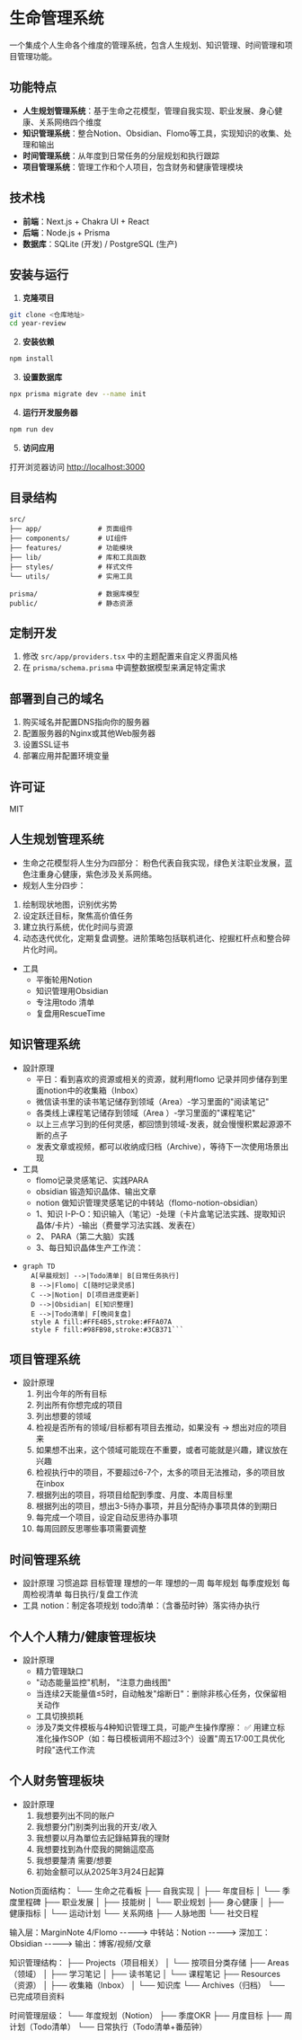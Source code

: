 # 生命管理系统

一个集成个人生命各个维度的管理系统，包含人生规划、知识管理、时间管理和项目管理功能。

## 功能特点

- **人生规划管理系统**：基于生命之花模型，管理自我实现、职业发展、身心健康、关系网络四个维度
- **知识管理系统**：整合Notion、Obsidian、Flomo等工具，实现知识的收集、处理和输出
- **时间管理系统**：从年度到日常任务的分层规划和执行跟踪
- **项目管理系统**：管理工作和个人项目，包含财务和健康管理模块

## 技术栈

- **前端**：Next.js + Chakra UI + React
- **后端**：Node.js + Prisma
- **数据库**：SQLite (开发) / PostgreSQL (生产)

## 安装与运行

1. **克隆项目**

```bash
git clone <仓库地址>
cd year-review
```

2. **安装依赖**

```bash
npm install
```

3. **设置数据库**

```bash
npx prisma migrate dev --name init
```

4. **运行开发服务器**

```bash
npm run dev
```

5. **访问应用**

打开浏览器访问 [http://localhost:3000](http://localhost:3000)

## 目录结构

```
src/
├── app/              # 页面组件
├── components/       # UI组件
├── features/         # 功能模块
├── lib/              # 库和工具函数
├── styles/           # 样式文件
└── utils/            # 实用工具

prisma/               # 数据库模型
public/               # 静态资源
```

## 定制开发

1. 修改 `src/app/providers.tsx` 中的主题配置来自定义界面风格
2. 在 `prisma/schema.prisma` 中调整数据模型来满足特定需求

## 部署到自己的域名

1. 购买域名并配置DNS指向你的服务器
2. 配置服务器的Nginx或其他Web服务器
3. 设置SSL证书
4. 部署应用并配置环境变量

## 许可证

MIT

## 人生规划管理系统
- 生命之花模型将人生分为四部分：
粉色代表自我实现，绿色关注职业发展，蓝色注重身心健康，紫色涉及关系网络。
- 规划人生分四步：
1. 绘制现状地图，识别优劣势
2. 设定跃迁目标，聚焦高价值任务
3. 建立执行系统，优化时间与资源
4. 动态迭代优化，定期复盘调整。进阶策略包括联机进化、挖掘杠杆点和整合碎片化时间。
- 工具
  - 平衡轮用Notion
  - 知识管理用Obsidian
  - 专注用todo 清单
  - 复盘用RescueTime


## 知识管理系统
- 設計原理
    - 平日：看到喜欢的资源或相关的资源，就利用flomo 记录并同步储存到里面notion中的收集箱（Inbox）
    - 微信读书里的读书笔记储存到领域（Area）-学习里面的"阅读笔记"
    - 各类线上课程笔记储存到领域（Area
    ）-学习里面的"课程笔记"
    - 以上三点学习到的任何灵感，都回馈到领域-发表，就会慢慢积累起源源不断的点子
    - 发表文章或视频，都可以收纳成归档（Archive），等待下一次使用场景出现
- 工具
    - flomo记录灵感笔记、实践PARA
    - obsidian 锻造知识晶体、输出文章
    - notion 做知识管理灵感笔记的中转站（flomo-notion-obsidian）
    - 1、知识 I-P-O：知识输入（笔记）-处理（卡片盒笔记法实践、提取知识晶体/卡片）-输出（费曼学习法实践、发表在）
    - 2、 PARA（第二大脑）实践
    - 3、每日知识晶体生产工作流：
- ```mermaid
  graph TD
    A[早晨规划] -->|Todo清单| B[日常任务执行]
    B -->|Flomo| C[随时记录灵感]
    C -->|Notion| D[项目进度更新]
    D -->|Obsidian| E[知识整理]
    E -->|Todo清单| F[晚间复盘]
    style A fill:#FFE4B5,stroke:#FFA07A
    style F fill:#98FB98,stroke:#3CB371```
## 项目管理系统
- 設計原理
    1. 列出今年的所有目标
    2. 列出所有你想完成的项目
    3. 列出想要的领域
    4. 检视是否所有的领域/目标都有项目去推动，如果没有 -> 想出对应的项目来
    5. 如果想不出来，这个领域可能现在不重要，或者可能就是兴趣，建议放在兴趣
    6. 检视执行中的项目，不要超过6-7个，太多的项目无法推动，多的项目放在inbox
    7. 根据列出的项目，将项目给配到季度、月度、本周目标里
    8. 根据列出的项目，想出3-5待办事项，并且分配待办事项具体的到期日
    9. 每完成一个项目，设定自动反思待办事项
    10. 每周回顾反思哪些事项需要调整
## 时间管理系统
- 設計原理
    习惯追踪
    目标管理
    理想的一年
    理想的一周
    每年规划
    每季度规划
    每周检视清单
    每日执行/复盘工作流
- 工具
    notion：制定各项规划
    todo清单：（含番茄时钟）落实待办执行
## 个人个人精力/健康管理板块
- 設計原理
    - 精力管理缺口
    - "动态能量监控"机制， "注意力曲线图"
    - 当连续2天能量值≤5时，自动触发"熔断日"：删除非核心任务，仅保留相关动作
    - 工具切换损耗
    - 涉及7类文件模板与4种知识管理工具，可能产生操作摩擦： ✅ 用建立标准化操作SOP（如：每日模板调用不超过3个）设置"周五17:00工具优化时段"迭代工作流
## 个人财务管理板块
- 設計原理
    1. 我想要列出不同的账户
    2. 我想要分门别类列出我的开支/收入
    3. 我想要以月為單位去記錄結算我的理財
    4. 我想要找到為什麼我的開銷這麼高
    5. 我想要釐清 需要/想要
    6. 初始金额可以从2025年3月24日起算

Notion页面结构：
└── 生命之花看板
    ├── 自我实现
    │   ├── 年度目标
    │   └── 季度里程碑
    ├── 职业发展
    │   ├── 技能树
    │   └── 职业规划
    ├── 身心健康
    │   ├── 健康指标
    │   └── 运动计划
    └── 关系网络
        ├── 人脉地图
        └── 社交日程

输入层：MarginNote 4/Flomo -----> 
中转站：Notion -----> 
深加工：Obsidian -----> 
输出：博客/视频/文章

知识管理结构：
├── Projects（项目相关）
│   └── 按项目分类存储
├── Areas（领域）
│   ├── 学习笔记
│   ├── 读书笔记
│   └── 课程笔记
├── Resources（资源）
│   ├── 收集箱（Inbox）
│   └── 知识库
└── Archives（归档）
    └── 已完成项目资料

时间管理层级：
└── 年度规划（Notion）
    ├── 季度OKR
    ├── 月度目标
    ├── 周计划（Todo清单）
    └── 日常执行（Todo清单+番茄钟）